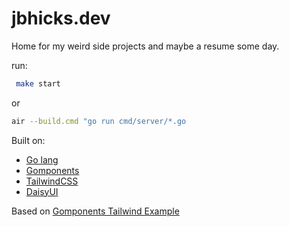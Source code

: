 # jbhicks.dev
Home for my weird side projects and maybe a resume some day.

run: 
``` bash
 make start
```
or

``` bash 
air --build.cmd "go run cmd/server/*.go
```  

Built on:
* [Go lang](http://go.dev) 
* [Gomponents](https://www.gomponents.com)
* [TailwindCSS](https://tailwindcss.com)
* [DaisyUI](https://daisyui.com)

Based on [Gomponents Tailwind Example](https://github.com/maragudk/gomponents-tailwind-example)